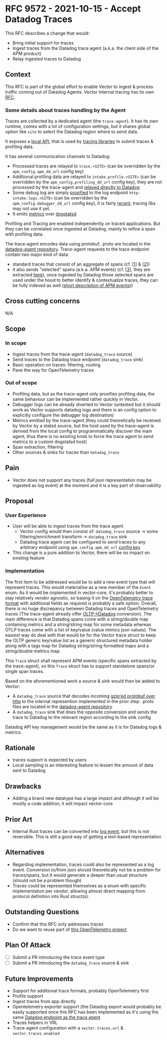 # RFC 9572 - 2021-10-15 - Accept Datadog Traces

This RFC describes a change that would:

* Bring initial support for traces
* Ingest traces from the Datadog trace agent (a.k.a. the client side of the APM product)
* Relay ingested traces to Datadog

## Context

This RFC is part of the global effort to enable Vector to ingest & process traffic coming out of Datadog Agents. Vector
internal tracing has its own
[RFC](https://github.com/vectordotdev/vector/blob/97f8eb7/rfcs/2021-08-13-8025-internal-tracing.md).

### Some details about traces handling by the Agent

Traces are collected by a dedicated agent (the `trace-agent`). It has its own runtime, comes with a lot of configuration
settings, but it shares global option like `site` to select the Datadog region where to send data.

It exposes a [local API](https://github.com/DataDog/datadog-agent/blob/main/pkg/trace/api/endpoints.go), that is used by
[tracing
libraries](https://docs.datadoghq.com/developers/community/libraries/#apm--continuous-profiler-client-libraries) to
submit traces & profiling data.

It has several communication channels to Datadog:

* Processed traces are relayed to `trace.<SITE>` (can be overridden by the `apm_config.apm_dd_url` config key)
* Additional profiling data are relayed to `intake.profile.<SITE>` (can be overridden by the
  `apm_config.profiling_dd_url` config key), they are not processed by the trace-agent and [relayed directly to
  Datadog](https://github.com/DataDog/datadog-agent/blob/44eec15/pkg/trace/api/endpoints.go#L83-L86)
* Some debug log are simply
  [proxified](https://github.com/DataDog/datadog-agent/blob/44eec15/pkg/trace/api/endpoints.go#L96-L98) to the log
  endpoint `http-intake.logs.<SITE>` (can be overridden by the `apm_config.debugger_dd_url` config key), it is fairly
  [recent](https://github.com/DataDog/datadog-agent/blob/7.31.x/CHANGELOG.rst?plain=1#L60), tracing libs may not use it
  yet.
* It emits [metrics](https://docs.datadoghq.com/tracing/troubleshooting/agent_apm_metrics/) over
  [dogstatsd](https://github.com/DataDog/datadog-agent/tree/44eec15/pkg/trace/metrics)

Profiling and Tracing are enabled independently on traced applications. But they can be correlated once ingested at
Datadog, mainly to refine a span with profiling data.

The trace-agent encodes data using protobuf, .proto are located in the [datadog-agent
repository](https://github.com/DataDog/datadog-agent/blob/0a19a75/pkg/trace/pb/trace_payload.proto). Trace-agent
requests to the trace endpoint contain two major kind of data:

* standard traces that consist of an aggregate of spans (cf.
  [[1](https://github.com/DataDog/datadog-agent/blob/0a19a75/pkg/trace/pb/trace_payload.proto#L11)] &
  [[2](https://github.com/DataDog/datadog-agent/blob/0a19a75/pkg/trace/pb/trace.proto#L7-L12)])
* it also sends "selected" spans (a.k.a. APM events) (cf.
  [[3](https://github.com/DataDog/datadog-agent/blob/0a19a75/pkg/trace/pb/trace_payload.proto#L12)], they are extracted
  [here](https://github.com/DataDog/datadog-agent/blob/0a19a75/pkg/trace/event/processor.go#L47-L91)), once ingested by
  Datadog those selected spans are used under the hood to better identify & contextualize traces, they can be fully
  indexed as well ([short description of APM
  events](https://github.com/DataDog/datadog-agent/blob/e081bed/pkg/trace/event/doc.go)))

## Cross cutting concerns

N/A

## Scope

### In scope

* Ingest traces from the trace-agent (`datadog_trace` source)
* Send traces to the Datadog trace endpoint (`datadog_trace` sink)
* Basic operation on traces: filtering, routing
* Pave the way for OpenTelemetry traces

### Out of scope

* Profiling data, but as the trace-agent only proxifies profiling data, the same behaviour can be implemented rather
  quickly in Vector.
* Debugger logs can be already diverted to Vector (untested but it should work as Vector supports datadog logs and there
  is an config option to explicitly configure the debugger log destination)
* Metrics emitted by the trace-agent (they could theoretically be received by Vector by a statsd source, but the host
  used by the trace-agent is derived from the local config to programmatically discover the main agent, thus there is no
  existing knob to force the trace agent to send metrics to a custom dogstatsd host)
* Span extraction, filtering
* Other sources & sinks for traces than `datadog_trace`

## Pain

* Vector does not support any traces (full json representation may be ingested as log event) at the moment and it is a
  key part of observability

## Proposal

### User Experience

* User will be able to ingest traces from the trace agent
  * Vector config would then consist of: `datadog_trace` source -> some filtering/enrichment transform ->
    `datadog_trace` sink
  * Datadog trace agent can be configured to send traces to any arbitrary endpoint using `apm_config.apm_dd_url`
    [config key](https://github.com/DataDog/datadog-agent/blob/34a5589/pkg/config/apm.go#L61-L87)
* This change is a pure addition to Vector, there will be no impact on existing feature

### Implementation

The first item to be addressed would be to add a new event type that will represent traces. This would materialise as a
new member of the `Event` enum. As it would be implemented in vector-core, it's probably better to stay relatively
vendor agnostic, so basing it on the [OpenTelemetry trace
format](https://github.com/open-telemetry/opentelemetry-proto/blob/main/opentelemetry/proto/trace/v1/trace.proto) with
additional fields as required is probably a safe option. Overall, there is no huge discrepancy between Datadog traces and
OpenTelemetry traces (The trace-agent already offer
[OLTP->Datadog](https://github.com/DataDog/datadog-agent/blob/637b43e/pkg/trace/api/otlp.go#L305-L377) conversion). The main difference is that Datadog spans come with a string/double map containing metrics and a string/string map for some metadata whereas OTLP traces come with a list of key/value (value mimics json values). The easiest way do deal with that would be for the Vector trace struct to keep the OLTP generic key/value list as a generic structured metadata holder along with a tags map for Datadog string/string formatted maps and a string/double metrics map.

This `Trace` struct shall represent APM events (specific spans extracted by the trace-agent), so this `Trace`
struct has to support standalone spans/or single span traces.

Based on the aforementioned work a source & sink would then be added to Vector:

* A `datadog_trace` source that decodes incoming [gzip'ed protobuf over
  http](https://github.com/DataDog/datadog-agent/blob/8b63d85/pkg/trace/writer/trace.go#L230-L269) to the internal
  represention implemented in the prior step. .proto files are located in the [datadog-agent
  repository](https://github.com/DataDog/datadog-agent/blob/0a19a75/pkg/trace/pb/trace_payload.proto)
* A `datadog_trace` sink that does the opposite conversion and sends the trace to Datadog to the relevant region
  according to the sink config

Datadog API key management would be the same as it is for Datadog logs & metrics.

## Rationale

* traces support is expected by users
* Local sampling is an interesting feature to lessen the amount of data sent to Datadog

## Drawbacks

* Adding a brand new datatype has a large impact and although it will be mostly a code addition, it will impact vector-core

## Prior Art

* Internal Rust traces can be converted into [log
  event](https://github.com/vectordotdev/vector/blob/bd3d58c/lib/vector-core/src/event/log_event.rs#L402-L432), but this
  is not reversible. This is still a good way of getting a text-based representation

## Alternatives

* Regarding implementation, traces could also be represented as a log event. Conversion to/from json should
  theoretically not be a problem for traces/spans, but it would generate a deeper than usual structure (should not be a
  problem though)
* Traces could be represented themselves as a enum with specific implementation per vendor, allowing almost direct
  mapping from protocol definition into Rust struct(s).

## Outstanding Questions

* Confirm that this RFC only addresses traces
* Do we want to reuse part of [this OpenTelemetry project](https://github.com/open-telemetry/opentelemetry-rust)

## Plan Of Attack

* [ ] Submit a PR introducing the trace event type
* [ ] Submit a PR introducing the `datadog_trace` source & sink

## Future Improvements

* Support for additional trace formats, probably OpenTelemetry first
* Profile support
* Ingest traces from app directly
* Opentelemetry exporter support (the Datadog export would probably be easily supported once this RFC has been
  implemented as it's using the same [Datadog endpoint as the trace
  agent](https://github.com/open-telemetry/opentelemetry-collector-contrib/blob/04f97ec/exporter/datadogexporter/config/config.go#L288-L290)
* Traces helpers in VRL
* Trace-agent configuration with a `vector.traces.url` & `vector.traces.enabled`
